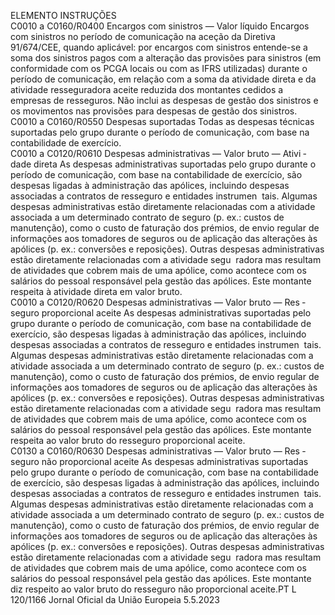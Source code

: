  
ELEMENTO  INSTRUÇÕES  
C0010 a 
C0160/R0400  Encargos com sinistros 
— Valor líquido  Encargos com sinistros no período de comunicação na aceção da Diretiva 91/674/CEE, 
quando aplicável: por encargos com sinistros entende-se a soma dos sinistros pagos 
com a alteração das provisões para sinistros (em conformidade com os PCGA locais ou 
com as IFRS utilizadas) durante o período de comunicação, em relação com a soma da 
atividade direta e da atividade resseguradora aceite reduzida dos montantes cedidos a 
empresas de resseguros. 
Não inclui as despesas de gestão dos sinistros e os movimentos nas provisões para 
despesas de gestão dos sinistros.  
C0010 a 
C0160/R0550  Despesas suportadas  Todas as despesas técnicas suportadas pelo grupo durante o período de comunicação, 
com base na contabilidade de exercício.  
C0010 a 
C0120/R0610  Despesas administrativas 
— Valor bruto — Ativi ­
dade direta  As despesas administrativas suportadas pelo grupo durante o período de comunicação, 
com base na contabilidade de exercício, são despesas ligadas à administração das 
apólices, incluindo despesas associadas a contratos de resseguro e entidades instrumen ­
tais. Algumas despesas administrativas estão diretamente relacionadas com a atividade 
associada a um determinado contrato de seguro (p. ex.: custos de manutenção), como o 
custo de faturação dos prémios, de envio regular de informações aos tomadores de 
seguros ou de aplicação das alterações às apólices (p. ex.: conversões e reposições). 
Outras despesas administrativas estão diretamente relacionadas com a atividade segu ­
radora mas resultam de atividades que cobrem mais de uma apólice, como acontece 
com os salários do pessoal responsável pela gestão das apólices. 
Este montante respeita à atividade direta em valor bruto.  
C0010 a 
C0120/R0620  Despesas administrativas 
— Valor bruto — Res ­
seguro proporcional 
aceite  As despesas administrativas suportadas pelo grupo durante o período de comunicação, 
com base na contabilidade de exercício, são despesas ligadas à administração das 
apólices, incluindo despesas associadas a contratos de resseguro e entidades instrumen ­
tais. Algumas despesas administrativas estão diretamente relacionadas com a atividade 
associada a um determinado contrato de seguro (p. ex.: custos de manutenção), como o 
custo de faturação dos prémios, de envio regular de informações aos tomadores de 
seguros ou de aplicação das alterações às apólices (p. ex.: conversões e reposições). 
Outras despesas administrativas estão diretamente relacionadas com a atividade segu ­
radora mas resultam de atividades que cobrem mais de uma apólice, como acontece 
com os salários do pessoal responsável pela gestão das apólices. 
Este montante respeita ao valor bruto do resseguro proporcional aceite.  
C0130 a 
C0160/R0630  Despesas administrativas 
— Valor bruto — Res ­
seguro não proporcional 
aceite  As despesas administrativas suportadas pelo grupo durante o período de comunicação, 
com base na contabilidade de exercício, são despesas ligadas à administração das 
apólices, incluindo despesas associadas a contratos de resseguro e entidades instrumen ­
tais. Algumas despesas administrativas estão diretamente relacionadas com a atividade 
associada a um determinado contrato de seguro (p. ex.: custos de manutenção), como o 
custo de faturação dos prémios, de envio regular de informações aos tomadores de 
seguros ou de aplicação das alterações às apólices (p. ex.: conversões e reposições). 
Outras despesas administrativas estão diretamente relacionadas com a atividade segu ­
radora mas resultam de atividades que cobrem mais de uma apólice, como acontece 
com os salários do pessoal responsável pela gestão das apólices. 
Este montante diz respeito ao valor bruto do resseguro não proporcional aceite.PT  L 120/1166 Jornal Oficial da União Europeia 5.5.2023